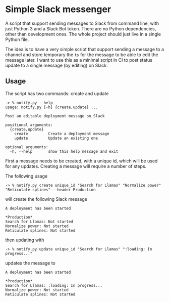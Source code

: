 # Simple Slack messenger

A script that support sending messages to Slack from command line, with just
Python 3 and a Slack Bot token. There are no Python dependencies, other than
development ones. The whole project should just live in a single Python file.

The idea is to have a very simple script that support sending a message to a
channel and store temporary the `ts` for the message to be able to edit the
message later. I want to use this as a minimal script in CI to post status
update to a single message (by editing) on Slack.

## Usage

The script has two commands: create and update

```
-> % notify.py --help
usage: notify.py [-h] {create,update} ...

Post an editable deployment message on Slack

positional arguments:
  {create,update}
    create         Create a deployment message
    update         Update an existing one

optional arguments:
  -h, --help       show this help message and exit
```

First a message needs to be created, with a unique id, which will be used for
any updates. Creating a message will require a number of steps.

The following usage

```
-> % notify.py create unique_id "Search for Llamas" "Normalize power" "Reticulate splines" --header Production
```

will create the following Slack message

```
A deployment has been started

*Production*
Search for Llamas: Not started
Normalize power: Not started
Reticulate splines: Not started
```

then updating with

```
-> % notify.py update unique_id "Search for Llamas" ":loading: In progress..."
```

updates the message to

```
A deployment has been started

*Production*
Search for Llamas: :loading: In progress...
Normalize power: Not started
Reticulate splines: Not started
```
